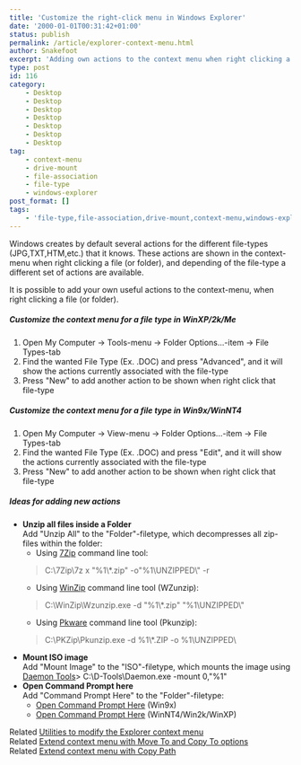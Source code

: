 ```yaml
---
title: 'Customize the right-click menu in Windows Explorer'
date: '2000-01-01T00:31:42+01:00'
status: publish
permalink: /article/explorer-context-menu.html
author: Snakefoot
excerpt: 'Adding own actions to the context menu when right clicking a file in Windows Explorer.'
type: post
id: 116
category:
    - Desktop
    - Desktop
    - Desktop
    - Desktop
    - Desktop
    - Desktop
    - Desktop
tag:
    - context-menu
    - drive-mount
    - file-association
    - file-type
    - windows-explorer
post_format: []
tags:
    - 'file-type,file-association,drive-mount,context-menu,windows-explorer'
---
```

Windows creates by default several actions for the different file-types (JPG,TXT,HTM,etc.) that it knows. These actions are shown in the context-menu when right clicking a file (or folder), and depending of the file-type a different set of actions are available.  
  
 It is possible to add your own useful actions to the context-menu, when right clicking a file (or folder).

##### Customize the context menu for a file type in WinXP/2k/Me

1. Open My Computer -&gt; Tools-menu -&gt; Folder Options...-item -&gt; File Types-tab
2. Find the wanted File Type (Ex. .DOC) and press "Advanced", and it will show the actions currently associated with the file-type
3. Press "New" to add another action to be shown when right click that file-type

##### Customize the context menu for a file type in Win9x/WinNT4

1. Open My Computer -&gt; View-menu -&gt; Folder Options...-item -&gt; File Types-tab
2. Find the wanted File Type (Ex. .DOC) and press "Edit", and it will show the actions currently associated with the file-type
3. Press "New" to add another action to be shown when right click that file-type

##### Ideas for adding new actions

- **Unzip all files inside a Folder**  
   Add "Unzip All" to the "Folder"-filetype, which decompresses all zip-files within the folder: 
  - Using [7Zip](http://www.7-zip.org/) command line tool:
  > C:\\7Zip\\7z x "%1\\\*.zip" -o"%1\\UNZIPPED\\" -r
  - Using [WinZip](http://www.winzip.com/downcl.htm) command line tool (WZunzip):
  > C:\\WinZip\\Wzunzip.exe -d "%1\\\*.zip" "%1\\UNZIPPED\\"
  - Using [Pkware](http://www.pkware.com/) command line tool (Pkunzip):
  > C:\\PKZip\\Pkunzip.exe -d %1\\\*.ZIP -o %1\\UNZIPPED\\
- **Mount ISO image**  
   Add "Mount Image" to the "ISO"-filetype, which mounts the image using [Daemon Tools](http://www.daemon-tools.cc/)> C:\\D-Tools\\Daemon.exe -mount 0,"%1"
- **Open Command Prompt here**  
   Add "Command Prompt Here" to the "Folder"-filetype: 
  - [Open Command Prompt Here](/article/win9x-open-command-prompt-here.html) (Win9x)
  - [Open Command Prompt Here](/article/winnt-open-command-prompt-here.html) (WinNT4/Win2k/WinXP)
 
 Related [Utilities to modify the Explorer context menu](/article/utility-explorer-context-menu.html)  
 Related [Extend context menu with Move To and Copy To options](/article/context-move-copy-to.html)  
 Related [Extend context menu with Copy Path](/article/windows-copy-path.html)  